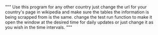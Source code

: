 """
Use this program for any other country just change the url for your country's page in wikipedia and make sure the tables the information is being scrapped from is the same. change the test run function to make it open the window at the desired time for daily updates or just change it as you wish in the time intervals.
"""
